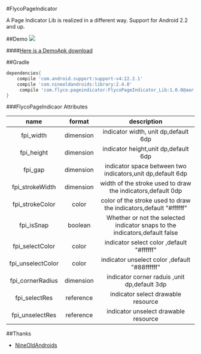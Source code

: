 #FlycoPageIndicator

A Page Indicator Lib is realized in a different way. Support for Android 2.2 and up.

##Demo
![](https://github.com/H07000223/FlycoPageIndicator/blob/master/preview_FlycoBanner.gif)

####[Here is a DemoApk download](http://fir.im/7qzm)

##Gradle

```groovy
dependencies{
    compile 'com.android.support:support-v4:22.2.1'
    compile 'com.nineoldandroids:library:2.4.0'
     compile 'com.flyco.pageindicator:FlycoPageIndicator_Lib:1.0.0@aar'
}
```

###FlycoPageIndicaor Attributes

|name|format|description|
|:---:|:---:|:---:|
| fpi_width | dimension | indicator width, unit dp,default 6dp
| fpi_height | dimension | indicator height,unit dp,default 6dp
| fpi_gap | dimension | indicator space between two indicators,unit dp,default 6dp
| fpi_strokeWidth | dimension | width of the stroke used to draw the indicators,default 0dp
| fpi_strokeColor | color | color of the stroke used to draw the indicators,default "#ffffff"
| fpi_isSnap | boolean | Whether or not the selected indicator snaps to the indicators,default false
| fpi_selectColor | color | indicator select color ,default "#ffffff"
| fpi_unselectColor | color | indicator unselect color ,default "#88ffffff" 
| fpi_cornerRadius | dimension | indicator corner raduis ,unit dp,default 3dp
| fpi_selectRes | reference | indicator select drawable resource
| fpi_unselectRes | reference | indicator unselect drawable resource


##Thanks
*   [NineOldAndroids](https://github.com/JakeWharton/NineOldAndroids)
